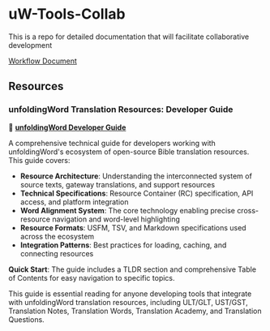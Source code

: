 # uW-Tools-Collab
This is a repo for detailed documentation that will facilitate collaborative development

[Workflow Document](https://docs.google.com/document/d/1ntgc3AY9EaR3zjaJRvCSMQKr7D8VRFs_rddy05GBVvQ/edit#heading=h.yg5ibgf4jh22)

## Resources

### unfoldingWord Translation Resources: Developer Guide

📖 **[unfoldingWord Developer Guide](./unfoldingword-developer-guide.md)**

A comprehensive technical guide for developers working with unfoldingWord's ecosystem of open-source Bible translation resources. This guide covers:

- **Resource Architecture**: Understanding the interconnected system of source texts, gateway translations, and support resources
- **Technical Specifications**: Resource Container (RC) specification, API access, and platform integration
- **Word Alignment System**: The core technology enabling precise cross-resource navigation and word-level highlighting
- **Resource Formats**: USFM, TSV, and Markdown specifications used across the ecosystem
- **Integration Patterns**: Best practices for loading, caching, and connecting resources

**Quick Start**: The guide includes a TLDR section and comprehensive Table of Contents for easy navigation to specific topics.

This guide is essential reading for anyone developing tools that integrate with unfoldingWord translation resources, including ULT/GLT, UST/GST, Translation Notes, Translation Words, Translation Academy, and Translation Questions.
